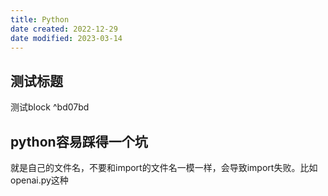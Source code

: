 ```yaml
---
title: Python
date created: 2022-12-29
date modified: 2023-03-14
---
```


## 测试标题

测试block ^bd07bd

## python容易踩得一个坑
就是自己的文件名，不要和import的文件名一模一样，会导致import失败。比如openai.py这种